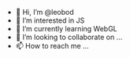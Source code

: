 - 👋 Hi, I’m @leobod
- 👀 I’m interested in JS
- 🌱 I’m currently learning WebGL
- 💞️ I’m looking to collaborate on ...
- 📫 How to reach me ...

